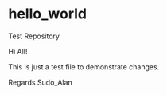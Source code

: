 # hello_world
Test Repository 

Hi All!

This is just a test file to demonstrate changes.

Regards Sudo_Alan
